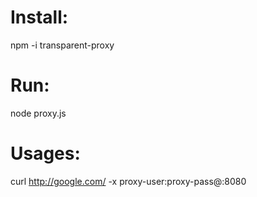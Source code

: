 # Install:
npm -i transparent-proxy

# Run:
node proxy.js


# Usages:
curl http://google.com/ -x proxy-user:proxy-pass@<proxy-host>:8080
